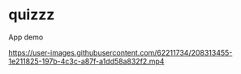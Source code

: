 # quizzz
App demo

https://user-images.githubusercontent.com/62211734/208313455-1e211825-197b-4c3c-a87f-a1dd58a832f2.mp4

